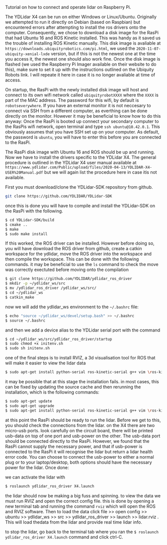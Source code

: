 Tutorial on how to connect and operate lidar on Raspberry Pi.

The YDLidar X4 can be run on either Windows or Linux/Ubuntu. Originally we attempted to run it directly on Debian (based on Raspbian) but encountered errors after attempting to install the ros drivers onto the computer. Consequently, we chose to download a disk image for the RasPi that had Ubuntu 16 and ROS Kinetic installed. This was handy as it saved us the trouble of installing ROS Kinetic manually. This disk image is avaliable at `https://downloads.ubiquityrobotics.com/pi.html`, we used the `2020-11-07-ubiquity-xenial-lxde` version, but if this is not the newest one at the time you access it, the newest one should also work fine. Once the disk image is flashed (we used the Raspberry Pi Imager available on their website to do this), make sure to set it up with the instructions outlined on the Ubiquity Robots link. I will repeate it here in case it is no longer avaliable at time of access.

On startup, the RasPi with the newly installed disk image will host and connect to its own wifi network called `ubiquityrobotXXXX` where the `XXXX` is part of the MAC address. The password for this wifi, by default is `robotseverywhere`. If you have an external monitor it is not neccesary to connect via SSH from a different computer, as everthing can be done directly on the monitor. However it may be beneficial to know how to do this anyway: Once the RasPi is booted up connect your secondary computer to the RasPis wifi network, open terminal and type `ssh ubuntu@10.42.0.1`. This obviously assumes that you have SSH set up on your computer. As default, the password is `ubuntu`, you will have to enter this before you are connected to the RasPi.

The RasPi disk image with Ubuntu 16 and ROS should be up and running. Now we have to install the drivers specific to the YDLidar X4. The general procedure is outlined in the YDLidar X4 user manual available at `https://www.ydlidar.com/Public/upload/files/2020-04-13/YDLIDAR-X4-USER%20Manual.pdf` but we will again list the procedure here in case itis not available. 

First you must download/clone the YDLidar-SDK repository from github. 
```bash
git clone https://github.com/YDLIDAR/YDLidar-SDK
```

once this is done you will have to compile and install the YDLidar-SDK on the RasPi with the following.
```bash
$ cd YDLidar-SDK/build
$ cmake ..
$ make
$ sudo make install
```
If this worked, the ROS driver can be installed. However before doing so, you will have download the ROS driver from github, create a catkin workspace for the ydlidar, move the ROS driver into the workspace and then compile the workspace. This can be done with the following commands. it may be beneficial to use the `ls` command to check the move was correctly exectuted before moving onto the compilation
```bash
$ git clone https://github.com/YDLIDAR/ydlidar_ros_driver
$ mkdir -p ~/ydlidar_ws/src
$ mv /ydlidar_ros_driver /ydlidar_ws/src/
$ cd ~/ydlidar_ws
$ catkin_make
```
now we will add the ydlidar_ws environment to the `~/.bashrc` file:
```bash
$ echo "source ~/ydlidar_ws/devel/setup.bash" >> ~/.bashrc
$ source ~/.bashrc
```
and then we add a device alias to the YDLidar serial port with the command
```bash
$ cd ~/ydlidar_ws/src/ydlidar_ros_driver/startup
$ sudo chmod +x initenv.sh
$ sudo sh initenv.sh
```
one of the final steps is to install RVIZ, a 3d visualisation tool for ROS that will make it easier to view the lidar data
```bash
$ sudo apt-get install python-serial ros-kinetic-serial g++ vim \ros-kinetic-turtlebot-rviz-launchers
```
it may be possible that at this stage the installation fails. in most cases, this can be fixed by updating the source cache and then rerunning the installation, which is the following commands:
```bash
$ sudo apt-get update
$ sudo apt-get upgrade
$ sudo apt-get install python-serial ros-kinetic-serial g++ vim \ros-kinetic-turtlebot-rviz-launchers
```
at this point the RasPi should be ready to run the lidar. Before we get to this, you should check the connections from the lidar. on the X4 there are two micro-usb ports. look carefully on the circuit board, there will be printed usb-data on top of one port and usb-power on the other. The usb-data port should be connected directly to the RasPi. However, we found that the RasPi cannot supply the necessary power, and that if usb-power is connected to the RasPi it will recognise the lidar but return a lidar health error code. You can choose to connect the usb-power to either a normal plug or to your laptop/desktop, both options should have the necessary power for the lidar. Once done:

we can activate the lidar with
```bash
$ roslaunch ydlidar_ros_driver X4.launch
```
the lidar should now be making a big fuss and spinning. to view the data we must run RVIZ and open the correct config file. this is done by opening a new terminal tab and running the command `rviz` which will open the ROS and RVIZ software. Then to load the data click file >> open config >> ubuntu >> ydlidar_ws >> src >> ydlidar_ros_driver >> launch >> lidar.rviz . This will load thedata from the lidar and provide real time lidar info. 

to stop the lidar, go back to the terminal tab where you ran the `$ roslaunch ydlidar_ros_driver X4.launch` command and click ctrl-C.



